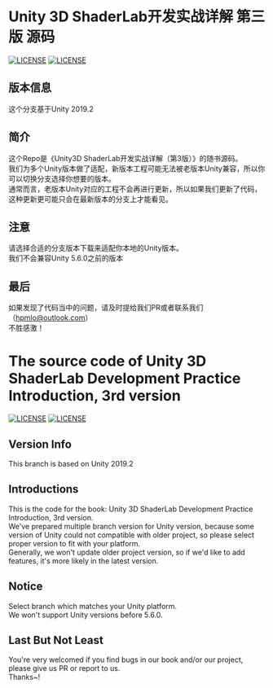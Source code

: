# Unity 3D ShaderLab开发实战详解 第三版 源码  
[![LICENSE](https://img.shields.io/badge/license-Anti%20996-blue.svg)](https://github.com/996icu/996.ICU/blob/master/LICENSE)  [![LICENSE](https://img.shields.io/badge/license-MIT-green.svg)](https://opensource.org/licenses/MIT)  
## 版本信息  
这个分支基于Unity 2019.2  
## 简介  
这个Repo是《Unity3D ShaderLab开发实战详解（第3版）》的随书源码。  
我们为多个Unity版本做了适配，新版本工程可能无法被老版本Unity兼容，所以你可以切换分支选择你想要的版本。  
通常而言，老版本Unity对应的工程不会再进行更新，所以如果我们更新了代码，这种更新更可能只会在最新版本的分支上才能看见。  

## 注意  
请选择合适的分支版本下载来适配你本地的Unity版本。  
我们不会兼容Unity 5.6.0之前的版本  
## 最后  
如果发现了代码当中的问题，请及时提给我们PR或者联系我们（hpmlo@outlook.com）  
不胜感激！  

# The source code of Unity 3D ShaderLab Development Practice Introduction, 3rd version  
[![LICENSE](https://img.shields.io/badge/license-Anti%20996-blue.svg)](https://github.com/996icu/996.ICU/blob/master/LICENSE)  [![LICENSE](https://img.shields.io/badge/license-MIT-green.svg)](https://opensource.org/licenses/MIT)

## Version Info
This branch is based on Unity 2019.2
## Introductions  
This is the code for the book: Unity 3D ShaderLab Development Practice Introduction, 3rd version.  
We've prepared multiple branch version for Unity version, because some version of Unity could not compatible with older project, so please select proper version to fit with your platform.  
Generally, we won't update older project version, so if we'd like to add features, it's more likely in the latest version.  
## Notice  
Select branch which matches your Unity platform.  
We won't support Unity versions before 5.6.0.  
## Last But Not Least  
You're very welcomed if you find bugs in our book and/or our project, please give us PR or report to us.  
Thanks~!  
